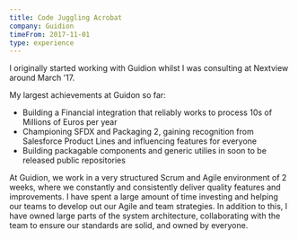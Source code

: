 ```yaml
---
title: Code Juggling Acrobat
company: Guidion
timeFrom: 2017-11-01
type: experience
---
```

I originally started working with Guidion whilst I was consulting at Nextview
around March '17.

My largest achievements at Guidon so far:
- Building a Financial integration that reliably works to process 10s of 
  Millions of Euros per year
- Championing SFDX and Packaging 2, gaining recognition from Salesforce Product 
  Lines and influencing features for everyone
- Building packagable components and generic utilies in soon to be released 
  public repositories

At Guidion, we work in a very structured Scrum and Agile environment of 2 weeks, 
where we constantly and consistently deliver quality features and improvements. 
I have spent a large amount of time investing and helping our teams to develop 
out our Agile and team strategies. In addition to this, I have owned large parts 
of the system architecture, collaborating with the team to ensure our standards 
are solid, and owned by everyone.
